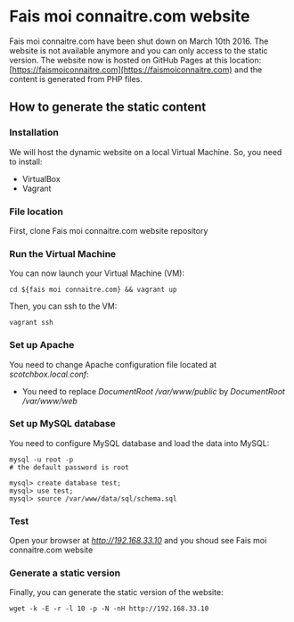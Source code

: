 # Fais moi connaitre.com website

Fais moi connaitre.com have been shut down on March 10th 2016. The website is not available anymore and you can only access to the static version. The website now is hosted on GitHub Pages at this location: [https://faismoiconnaitre.com](https://faismoiconnaitre.com) and the content is generated from PHP files.

## How to generate the static content

### Installation

We will host the dynamic website on a local Virtual Machine. So, you need to install:
* VirtualBox
* Vagrant

### File location

First, clone Fais moi connaitre.com website repository

### Run the Virtual Machine

You can now launch your Virtual Machine (VM):

    cd ${fais moi connaitre.com} && vagrant up

Then, you can ssh to the VM:

    vagrant ssh

### Set up Apache

You need to change Apache configuration file located at *scotchbox.local.conf*:

* You need to replace *DocumentRoot /var/www/public* by *DocumentRoot /var/www/web*

### Set up MySQL database

You need to configure MySQL database and load the data into MySQL:

    mysql -u root -p
    # the default password is root

    mysql> create database test;
    mysql> use test;
    mysql> source /var/www/data/sql/schema.sql

### Test

Open your browser at *http://192.168.33.10* and you shoud see Fais moi connaitre.com website

### Generate a static version

Finally, you can generate the static version of the website:

    wget -k -E -r -l 10 -p -N -nH http://192.168.33.10
